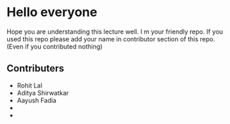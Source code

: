 # Hello everyone

Hope you are understanding this lecture well. I m your friendly repo. If you used this repo please add your name in contributor section of this repo. (Even if you contributed nothing)

## Contributers
- Rohit Lal
- Aditya Shirwatkar
- Aayush Fadia
-
- 

